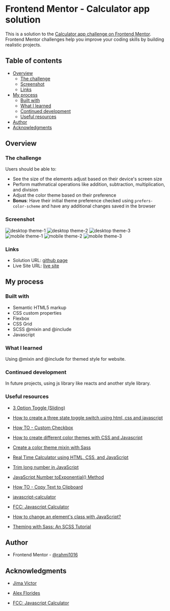 # Frontend Mentor - Calculator app solution

This is a solution to the [Calculator app challenge on Frontend Mentor](https://www.frontendmentor.io/challenges/calculator-app-9lteq5N29). Frontend Mentor challenges help you improve your coding skills by building realistic projects.

## Table of contents

- [Overview](#overview)
  - [The challenge](#the-challenge)
  - [Screenshot](#screenshot)
  - [Links](#links)
- [My process](#my-process)
  - [Built with](#built-with)
  - [What I learned](#what-i-learned)
  - [Continued development](#continued-development)
  - [Useful resources](#useful-resources)
- [Author](#author)
- [Acknowledgments](#acknowledgments)

## Overview

### The challenge

Users should be able to:

- See the size of the elements adjust based on their device's screen size
- Perform mathmatical operations like addition, subtraction, multiplication, and division
- Adjust the color theme based on their preference
- **Bonus**: Have their initial theme preference checked using `prefers-color-scheme` and have any additional changes saved in the browser

### Screenshot

![desktop theme-1](./images/desktop%20theme-1.png)
![desktop theme-2](./images/desktop%20theme-2.png)
![desktop theme-3](./images/desktop%20theme-3.png)
![mobile theme-1](./images/mobile%20theme-1.png)
![mobile theme-2](./images/mobile%20theme-2.png)
![mobile theme-3](./images/mobile%20theme-3.png)

### Links

- Solution URL: [github page](https://github.com/rahmi1016/javascript-cal)
- Live Site URL: [live site](https://rahmi1016.github.io/javascript-cal/)

## My process

### Built with

- Semantic HTML5 markup
- CSS custom properties
- Flexbox
- CSS Grid
- SCSS @mixin and @include
- Javascript

### What I learned

Using @mixin and @include for themed style for website.

### Continued development

In future projects, using js library like reacts and another style library.

### Useful resources

- [3 Option Toggle (Sliding)](https://codepen.io/Kelderic/pen/Qjagjz)

- [How to create a three state toggle switch using html, css and javascript](https://webcodespace.com/how-to-create-a-three-state-toggle-switch-using-html-css-and-javascript/)

- [How TO - Custom Checkbox](https://www.w3schools.com/howto/howto_css_custom_checkbox.asp)

- [How to create different color themes with CSS and Javascript](https://medium.com/@amyabafor013/how-to-create-different-color-themes-with-css-and-javascript-d2ff1e66ce08)

- [Create a color theme mixin with Sass](https://www.youtube.com/watch?v=EKHd0Dcc4IY&list=PLbMLPFZIPZvWkDw9J6ISTBA2zHkScDiCM&index=1&t=2s)

- [Real Time Calculator using HTML, CSS, and JavaScript](https://www.tutorialspoint.com/real-time-calculator-using-html-css-and-javascript)

- [Trim long number in JavaScript](https://stackoverflow.com/questions/48611890/trim-long-number-in-javascript)

- [JavaScript Number toExponential() Method](https://www.geeksforgeeks.org/javascript-toexponential-function/)

- [How TO - Copy Text to Clipboard](https://www.w3schools.com/howto/howto_js_copy_clipboard.asp)

- [javascript-calculator](https://github.com/AlexFlorides/javascript-calculator)

- [FCC: Javascript Calculator](https://codepen.io/freeCodeCamp/pen/wgGVVX)

- [How to change an element's class with JavaScript?](https://intellipaat.com/community/21064/how-to-change-an-elements-class-with-javascript)

- [Theming with Sass: An SCSS Tutorial](https://www.toptal.com/sass/theming-scss-tutorial)

## Author

- Frontend Mentor - [@rahmi1016](https://www.frontendmentor.io/profile/rahmi1016)

## Acknowledgments

- [Jima Victor](https://webcodespace.com/how-to-create-a-three-state-toggle-switch-using-html-css-and-javascript/)

- [Alex Florides](https://github.com/AlexFlorides/javascript-calculator)

- [FCC: Javascript Calculator](https://codepen.io/freeCodeCamp/pen/wgGVVX)
